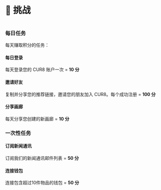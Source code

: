 # 🥇 挑战

<figure><img src="../../.gitbook/assets/Screenshot 2025-03-23 at 11.00.50.png" alt=""><figcaption></figcaption></figure>

### 每日任务

每天赚取积分的任务：

#### 每日登录

每天登录您的 CUR8 账户一次 = **10 分**

#### 邀请好友

复制并分享您的推荐链接，邀请您的朋友加入 CUR8。每个成功注册 = **100 分**

#### 分享画廊

每天分享您创建的新画廊 = **10 分**

### 一次性任务

#### 订阅新闻通讯

订阅我们的新闻通讯邮件列表 = **50 分**&#x20;

#### 连接钱包

连接包含超过10件物品的钱包 = **50 分**
